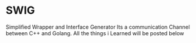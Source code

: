 # SWIG
Simplified Wrapper and Interface Generator
Its a communication Channel between C++ and Golang.
All the things i Learned will be posted below
